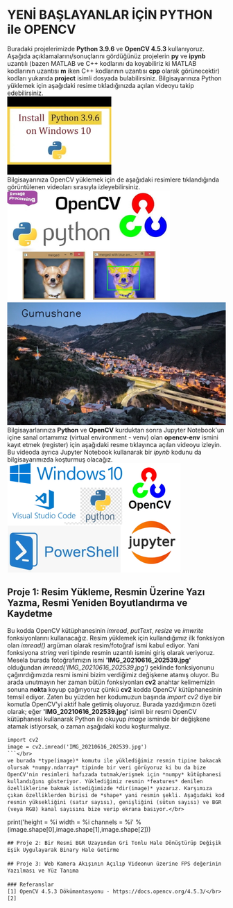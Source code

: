 # YENİ BAŞLAYANLAR İÇİN PYTHON ile OPENCV
Buradaki projelerimizde **Python 3.9.6** ve **OpenCV 4.5.3** kullanıyoruz. Aşağıda açıklamalarını/sonuçlarını gördüğünüz projelerin **py** ve **ipynb** uzantılı (bazen MATLAB ve C++ kodlarını da koyabiliriz ki MATLAB kodlarının uzantısı **m** iken C++ kodlarının uzantısı **cpp** olarak görünecektir) kodları yukarıda **project** isimli dosyada bulabilirsiniz. Bilgisayarınıza Python yüklemek için aşağıdaki resime tıkladığınızda açılan videoyu takip edebilirsiniz.</br>
[![IMAGE ALT TEXT HERE](figure/install-python.jpg)](https://youtu.be/QmLXzB3N5pM)</br>
Bilgisayarınıza OpenCV yüklemek için de aşağıdaki resimlere tıklandığında görüntülenen videoları sırasıyla izleyebilirsiniz.</br>
[![IMAGE ALT TEXT HERE](figure/opencv-python-resized.jpg)](https://youtu.be/aavhf3C9SlE)</br>
[![IMAGE ALT TEXT HERE](figure/Gumushane_dusuk_boyut.jpg)](https://youtu.be/-OiJgg3pnYI)</br>
Bilgisayarlarınıza **Python** ve **OpenCV** kurduktan sonra Jupyter Notebook'un içine sanal ortamımız (virtual environment - venv) olan **opencv-env** ismini kayıt etmek (register) için aşağıdaki resme tıklayınca açılan videoyu izleyin. Bu videoda ayrıca Jupyter Notebook kullanarak bir *ipynb* kodunu da bilgisayarımızda koşturmuş olacağız.</br>
[![IMAGE ALT TEXT HERE](figure/thumbnailLQ.jpg)](https://youtu.be/6wFsCuEj5JY)</br>
## Proje 1: Resim Yükleme, Resmin Üzerine Yazı Yazma, Resmi Yeniden Boyutlandırma ve Kaydetme
Bu kodda OpenCV kütüphanesinin *imread*, *putText*, *resize* ve *imwrite* fonksiyonlarını kullanacağız. Resim yüklemek için kullandığımız ilk fonksiyon olan *imread()* argüman olarak resim/fotoğraf ismi kabul ediyor. Yani fonksiyona *string* veri tipinde resmin uzantılı ismini giriş olarak veriyoruz. Mesela burada fotoğrafımızın ismi **'IMG_20210616_202539.jpg'** olduğundan *imread('IMG_20210616_202539.jpg')* şeklinde fonksiyonunu çağırırdığımızda resmi ismini bizim verdiğimiz değişkene atamış oluyor. Bu arada unutmayın her zaman bütün fonksiyonları **cv2** anahtar kelimemizin sonuna **nokta** koyup çağırıyoruz çünkü **cv2** kodda OpenCV kütüphanesinin temsil ediyor. Zaten bu yüzden her kodumuzun başında *import cv2* diye bir komutla OpenCV'yi aktif hale getimiş oluyoruz. Burada yazdığımızın özeti olarak; eğer **'IMG_20210616_202539.jpg'** isimli bir resmi OpenCV kütüphanesi kullanarak Python ile okuyup *image* isminde bir değişkene atamak istiyorsak, o zaman aşağıdaki kodu koşturmalıyız.</br>
```
import cv2
image = cv2.imread('IMG_20210616_202539.jpg')
```</br>
ve burada *type(image)* komutu ile yüklediğimiz resmin tipine bakacak olursak *numpy.ndarray* tipinde bir veri görüyoruz ki bu da bize OpenCV'nin resimleri hafızada tutmak/erişmek için *numpy* kütüphanesi kullandığını gösteriyor. Yüklediğimiz resmin *features* denilen özelliklerine bakmak istediğimizde *dir(image)* yazarız. Karşımıza çıkan özelliklerden birisi de *shape* yani resmin şekli. Aşağıdaki kod resmin yüksekliğini (satır sayısı), genişliğini (sütun sayısı) ve BGR (veya RGB) kanal sayısını bize verip ekrana basıyor.</br>
```
print('height = %i   width = %i   channels = %i' %(image.shape[0],image.shape[1],image.shape[2]))
```
## Proje 2: Bir Resmi BGR Uzayından Gri Tonlu Hale Dönüştürüp Değişik Eşik Uygulayarak Binary Hale Getirme

## Proje 3: Web Kamera Akışının Açılıp Videonun üzerine FPS değerinin Yazılması ve Yüz Tanıma

### Referanslar
[1] OpenCV 4.5.3 Dökümantasyonu - https://docs.opencv.org/4.5.3/</br>
[2]
